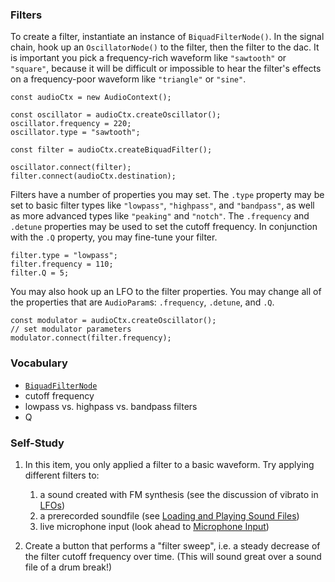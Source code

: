 ### Filters

To create a filter, instantiate an instance of `BiquadFilterNode()`.  In the
signal chain, hook up an `OscillatorNode()` to the filter, then the filter to
the dac.  It is important you pick a frequency-rich waveform like `"sawtooth"`
or `"square"`, because it will be difficult or impossible to hear the filter's
effects on a frequency-poor waveform like `"triangle"` or `"sine"`.

	const audioCtx = new AudioContext();

	const oscillator = audioCtx.createOscillator();
	oscillator.frequency = 220;
	oscillator.type = "sawtooth";

	const filter = audioCtx.createBiquadFilter();

	oscillator.connect(filter);
	filter.connect(audioCtx.destination);

Filters have a number of properties you may set.  The `.type` property may be
set to basic filter types like `"lowpass"`, `"highpass"`, and `"bandpass"`, as
well as more advanced types like `"peaking"` and `"notch"`.  The `.frequency`
and `.detune` properties may be used to set the cutoff frequency.  In
conjunction with the `.Q` property, you may fine-tune your filter.

	filter.type = "lowpass";
	filter.frequency = 110;
	filter.Q = 5;

You may also hook up an LFO to the filter properties.  You may change all of
the properties that are `AudioParam`s: `.frequency`, `.detune`, and `.Q`.

	const modulator = audioCtx.createOscillator();
	// set modulator parameters
	modulator.connect(filter.frequency);


### Vocabulary

- [`BiquadFilterNode`](https://developer.mozilla.org/en-US/docs/Web/API/BiquadFilterNode)
- cutoff frequency
- lowpass vs. highpass vs. bandpass filters
- Q


### Self-Study

1. In this item, you only applied a filter to a basic waveform.  Try applying
   different filters to:

	1. a sound created with FM synthesis (see the discussion of vibrato in [LFOs](TODO))
	2. a prerecorded soundfile (see [Loading and Playing Sound Files](TODO))
	3. live microphone input (look ahead to [Microphone Input](TODO))

2. Create a button that performs a "filter sweep", i.e. a steady decrease of
   the filter cutoff frequency over time.  (This will sound great over a sound
   file of a drum break!)


